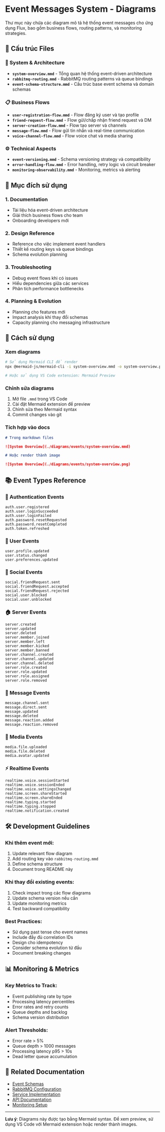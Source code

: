 # Event Messages System - Diagrams

Thư mục này chứa các diagram mô tả hệ thống event messages cho ứng dụng Flux, bao gồm business flows, routing patterns, và monitoring strategies.

## 📁 Cấu trúc Files

### 🔄 System & Architecture

- **`system-overview.mmd`** - Tổng quan hệ thống event-driven architecture
- **`rabbitmq-routing.mmd`** - RabbitMQ routing patterns và queue bindings
- **`event-schema-structure.mmd`** - Cấu trúc base event schema và domain schemas

### 📋 Business Flows

- **`user-registration-flow.mmd`** - Flow đăng ký user và tạo profile
- **`friend-request-flow.mmd`** - Flow gửi/chấp nhận friend request và DM
- **`server-creation-flow.mmd`** - Flow tạo server và channels
- **`message-flow.mmd`** - Flow gửi tin nhắn và real-time communication
- **`voice-channel-flow.mmd`** - Flow voice chat và media sharing

### ⚙️ Technical Aspects

- **`event-versioning.mmd`** - Schema versioning strategy và compatibility
- **`error-handling-flow.mmd`** - Error handling, retry logic và circuit breaker
- **`monitoring-observability.mmd`** - Monitoring, metrics và alerting

## 🎯 Mục đích sử dụng

### 1. **Documentation**

- Tài liệu hóa event-driven architecture
- Giải thích business flows cho team
- Onboarding developers mới

### 2. **Design Reference**

- Reference cho việc implement event handlers
- Thiết kế routing keys và queue bindings
- Schema evolution planning

### 3. **Troubleshooting**

- Debug event flows khi có issues
- Hiểu dependencies giữa các services
- Phân tích performance bottlenecks

### 4. **Planning & Evolution**

- Planning cho features mới
- Impact analysis khi thay đổi schemas
- Capacity planning cho messaging infrastructure

## 🔧 Cách sử dụng

### Xem diagrams

```bash
# Sử dụng Mermaid CLI để render
npx @mermaid-js/mermaid-cli -i system-overview.mmd -o system-overview.png

# Hoặc sử dụng VS Code extension: Mermaid Preview
```

### Chỉnh sửa diagrams

1. Mở file `.mmd` trong VS Code
2. Cài đặt Mermaid extension để preview
3. Chỉnh sửa theo Mermaid syntax
4. Commit changes vào git

### Tích hợp vào docs

```markdown
# Trong markdown files

![System Overview](./diagrams/events/system-overview.mmd)

# Hoặc render thành image

![System Overview](./diagrams/events/system-overview.png)
```

## 📚 Event Types Reference

### 🔐 Authentication Events

```
auth.user.registered
auth.user.loginSucceeded
auth.user.loginFailed
auth.password.resetRequested
auth.password.resetCompleted
auth.token.refreshed
```

### 👤 User Events

```
user.profile.updated
user.status.changed
user.preferences.updated
```

### 👥 Social Events

```
social.friendRequest.sent
social.friendRequest.accepted
social.friendRequest.rejected
social.user.blocked
social.user.unblocked
```

### 🏠 Server Events

```
server.created
server.updated
server.deleted
server.member.joined
server.member.left
server.member.kicked
server.member.banned
server.channel.created
server.channel.updated
server.channel.deleted
server.role.created
server.role.updated
server.role.assigned
server.role.removed
```

### 💬 Message Events

```
message.channel.sent
message.direct.sent
message.updated
message.deleted
message.reaction.added
message.reaction.removed
```

### 📁 Media Events

```
media.file.uploaded
media.file.deleted
media.avatar.updated
```

### ⚡ Realtime Events

```
realtime.voice.sessionStarted
realtime.voice.sessionEnded
realtime.voice.settingsChanged
realtime.screen.shareStarted
realtime.screen.shareEnded
realtime.typing.started
realtime.typing.stopped
realtime.notification.created
```

## 🛠️ Development Guidelines

### Khi thêm event mới:

1. Update relevant flow diagram
2. Add routing key vào `rabbitmq-routing.mmd`
3. Define schema structure
4. Document trong README này

### Khi thay đổi existing events:

1. Check impact trong các flow diagrams
2. Update schema version nếu cần
3. Update monitoring metrics
4. Test backward compatibility

### Best Practices:

- Sử dụng past tense cho event names
- Include đầy đủ correlation IDs
- Design cho idempotency
- Consider schema evolution từ đầu
- Document breaking changes

## 📊 Monitoring & Metrics

### Key Metrics to Track:

- Event publishing rate by type
- Processing latency percentiles
- Error rates and retry counts
- Queue depths and backlog
- Schema version distribution

### Alert Thresholds:

- Error rate > 5%
- Queue depth > 1000 messages
- Processing latency p95 > 10s
- Dead letter queue accumulation

## 🔗 Related Documentation

- [Event Schemas](../../schemas/events/)
- [RabbitMQ Configuration](../../docker/rabbitmq/)
- [Service Implementation](../../services/)
- [API Documentation](../../docs/api/)
- [Monitoring Setup](../../monitoring/)

---

**Lưu ý**: Diagrams này được tạo bằng Mermaid syntax. Để xem preview, sử dụng VS Code với Mermaid extension hoặc render thành images.
